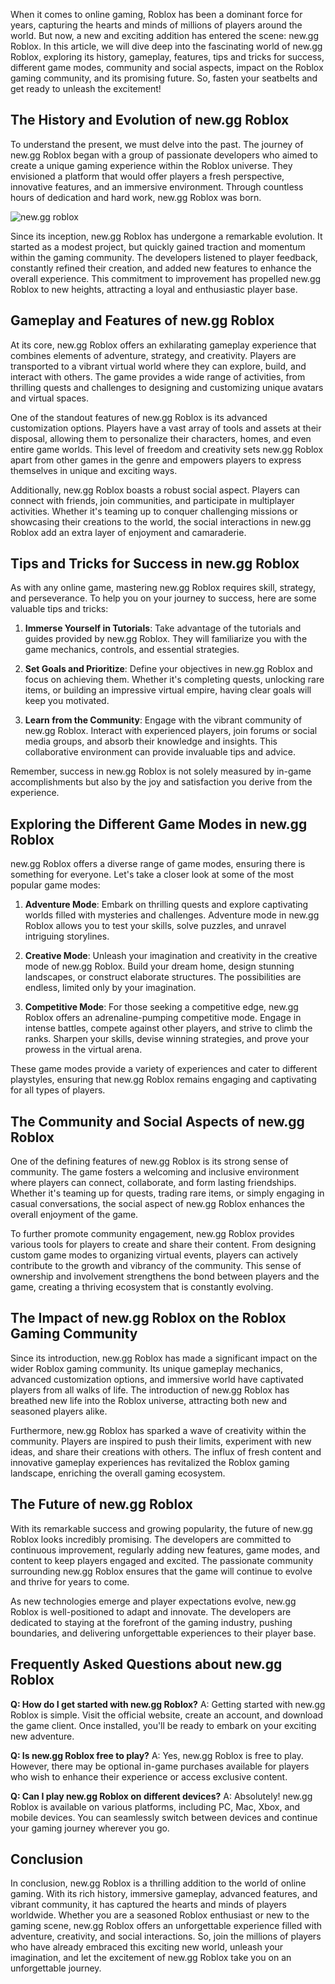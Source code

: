 When it comes to online gaming, Roblox has been a dominant force for years, capturing the hearts and minds of millions of players around the world. But now, a new and exciting addition has entered the scene: new.gg Roblox. In this article, we will dive deep into the fascinating world of new.gg Roblox, exploring its history, gameplay, features, tips and tricks for success, different game modes, community and social aspects, impact on the Roblox gaming community, and its promising future. So, fasten your seatbelts and get ready to unleash the excitement!

The History and Evolution of new.gg Roblox
------------------------------------------

To understand the present, we must delve into the past. The journey of new.gg Roblox began with a group of passionate developers who aimed to create a unique gaming experience within the Roblox universe. They envisioned a platform that would offer players a fresh perspective, innovative features, and an immersive environment. Through countless hours of dedication and hard work, new.gg Roblox was born.

<img src="https://i.ytimg.com/vi/4U-O8_SmgKA/maxresdefault.jpg" alt="new.gg roblox" style="max-width: 100%;">

Since its inception, new.gg Roblox has undergone a remarkable evolution. It started as a modest project, but quickly gained traction and momentum within the gaming community. The developers listened to player feedback, constantly refined their creation, and added new features to enhance the overall experience. This commitment to improvement has propelled new.gg Roblox to new heights, attracting a loyal and enthusiastic player base.

Gameplay and Features of new.gg Roblox
--------------------------------------

At its core, new.gg Roblox offers an exhilarating gameplay experience that combines elements of adventure, strategy, and creativity. Players are transported to a vibrant virtual world where they can explore, build, and interact with others. The game provides a wide range of activities, from thrilling quests and challenges to designing and customizing unique avatars and virtual spaces.

One of the standout features of new.gg Roblox is its advanced customization options. Players have a vast array of tools and assets at their disposal, allowing them to personalize their characters, homes, and even entire game worlds. This level of freedom and creativity sets new.gg Roblox apart from other games in the genre and empowers players to express themselves in unique and exciting ways.

Additionally, new.gg Roblox boasts a robust social aspect. Players can connect with friends, join communities, and participate in multiplayer activities. Whether it's teaming up to conquer challenging missions or showcasing their creations to the world, the social interactions in new.gg Roblox add an extra layer of enjoyment and camaraderie.

Tips and Tricks for Success in new.gg Roblox
--------------------------------------------

As with any online game, mastering new.gg Roblox requires skill, strategy, and perseverance. To help you on your journey to success, here are some valuable tips and tricks:

1.  **Immerse Yourself in Tutorials**: Take advantage of the tutorials and guides provided by new.gg Roblox. They will familiarize you with the game mechanics, controls, and essential strategies.
    
2.  **Set Goals and Prioritize**: Define your objectives in new.gg Roblox and focus on achieving them. Whether it's completing quests, unlocking rare items, or building an impressive virtual empire, having clear goals will keep you motivated.
    
3.  **Learn from the Community**: Engage with the vibrant community of new.gg Roblox. Interact with experienced players, join forums or social media groups, and absorb their knowledge and insights. This collaborative environment can provide invaluable tips and advice.
    

Remember, success in new.gg Roblox is not solely measured by in-game accomplishments but also by the joy and satisfaction you derive from the experience.

Exploring the Different Game Modes in new.gg Roblox
---------------------------------------------------

new.gg Roblox offers a diverse range of game modes, ensuring there is something for everyone. Let's take a closer look at some of the most popular game modes:

1.  **Adventure Mode**: Embark on thrilling quests and explore captivating worlds filled with mysteries and challenges. Adventure mode in new.gg Roblox allows you to test your skills, solve puzzles, and unravel intriguing storylines.
    
2.  **Creative Mode**: Unleash your imagination and creativity in the creative mode of new.gg Roblox. Build your dream home, design stunning landscapes, or construct elaborate structures. The possibilities are endless, limited only by your imagination.
    
3.  **Competitive Mode**: For those seeking a competitive edge, new.gg Roblox offers an adrenaline-pumping competitive mode. Engage in intense battles, compete against other players, and strive to climb the ranks. Sharpen your skills, devise winning strategies, and prove your prowess in the virtual arena.
    

These game modes provide a variety of experiences and cater to different playstyles, ensuring that new.gg Roblox remains engaging and captivating for all types of players.

The Community and Social Aspects of new.gg Roblox
-------------------------------------------------

One of the defining features of new.gg Roblox is its strong sense of community. The game fosters a welcoming and inclusive environment where players can connect, collaborate, and form lasting friendships. Whether it's teaming up for quests, trading rare items, or simply engaging in casual conversations, the social aspect of new.gg Roblox enhances the overall enjoyment of the game.

To further promote community engagement, new.gg Roblox provides various tools for players to create and share their content. From designing custom game modes to organizing virtual events, players can actively contribute to the growth and vibrancy of the community. This sense of ownership and involvement strengthens the bond between players and the game, creating a thriving ecosystem that is constantly evolving.

The Impact of new.gg Roblox on the Roblox Gaming Community
----------------------------------------------------------

Since its introduction, new.gg Roblox has made a significant impact on the wider Roblox gaming community. Its unique gameplay mechanics, advanced customization options, and immersive world have captivated players from all walks of life. The introduction of new.gg Roblox has breathed new life into the Roblox universe, attracting both new and seasoned players alike.

Furthermore, new.gg Roblox has sparked a wave of creativity within the community. Players are inspired to push their limits, experiment with new ideas, and share their creations with others. The influx of fresh content and innovative gameplay experiences has revitalized the Roblox gaming landscape, enriching the overall gaming ecosystem.

The Future of new.gg Roblox
---------------------------

With its remarkable success and growing popularity, the future of new.gg Roblox looks incredibly promising. The developers are committed to continuous improvement, regularly adding new features, game modes, and content to keep players engaged and excited. The passionate community surrounding new.gg Roblox ensures that the game will continue to evolve and thrive for years to come.

As new technologies emerge and player expectations evolve, new.gg Roblox is well-positioned to adapt and innovate. The developers are dedicated to staying at the forefront of the gaming industry, pushing boundaries, and delivering unforgettable experiences to their player base.

Frequently Asked Questions about new.gg Roblox
----------------------------------------------

**Q: How do I get started with new.gg Roblox?** A: Getting started with new.gg Roblox is simple. Visit the official website, create an account, and download the game client. Once installed, you'll be ready to embark on your exciting new adventure.

**Q: Is new.gg Roblox free to play?** A: Yes, new.gg Roblox is free to play. However, there may be optional in-game purchases available for players who wish to enhance their experience or access exclusive content.

**Q: Can I play new.gg Roblox on different devices?** A: Absolutely! new.gg Roblox is available on various platforms, including PC, Mac, Xbox, and mobile devices. You can seamlessly switch between devices and continue your gaming journey wherever you go.

Conclusion
----------

In conclusion, new.gg Roblox is a thrilling addition to the world of online gaming. With its rich history, immersive gameplay, advanced features, and vibrant community, it has captured the hearts and minds of players worldwide. Whether you are a seasoned Roblox enthusiast or new to the gaming scene, new.gg Roblox offers an unforgettable experience filled with adventure, creativity, and social interactions. So, join the millions of players who have already embraced this exciting new world, unleash your imagination, and let the excitement of new.gg Roblox take you on an unforgettable journey.
